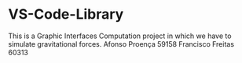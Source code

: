 # VS-Code-Library
This is a Graphic Interfaces Computation  project in which we have to simulate gravitational forces.
Afonso Proença 59158
Francisco Freitas 60313
